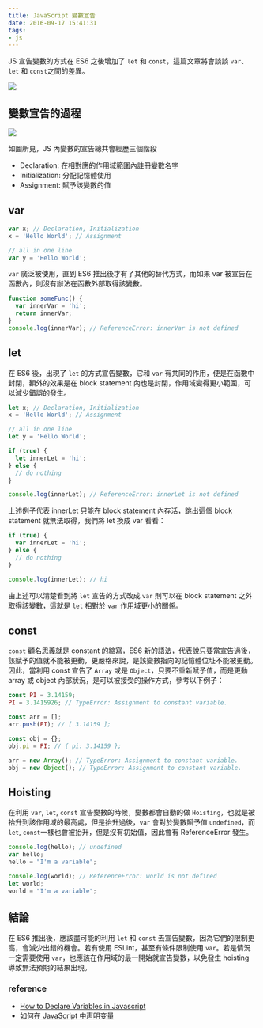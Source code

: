 ```yaml
---
title: JavaScript 變數宣告
date: 2016-09-17 15:41:31
tags:
- js
---
```


JS 宣告變數的方式在 ES6 之後增加了 `let` 和 `const`，這篇文章將會談談 `var`、`let` 和 `const`之間的差異。

![](http://i.imgur.com/Jgd8jj5.jpg)

<!-- more -->

## 變數宣告的過程

![](http://i.imgur.com/ya351ON.png)

如圖所見，JS 內變數的宣告總共會經歷三個階段

- Declaration: 在相對應的作用域範圍內註冊變數名字
- Initialization: 分配記憶體使用
- Assignment: 賦予該變數的值

## var

```js
var x; // Declaration, Initialization
x = 'Hello World'; // Assignment

// all in one line
var y = 'Hello World';
```

`var` 廣泛被使用，直到 ES6 推出後才有了其他的替代方式，而如果 var 被宣告在函數內，則沒有辦法在函數外部取得該變數。

```js
function someFunc() {
  var innerVar = 'hi';
  return innerVar;
}
console.log(innerVar); // ReferenceError: innerVar is not defined
```

## let

在 ES6 後，出現了 `let` 的方式宣告變數，它和 `var` 有共同的作用，便是在函數中封閉，額外的效果是在 block statement 內也是封閉，作用域變得更小範圍，可以減少錯誤的發生。

```js
let x; // Declaration, Initialization
x = 'Hello World'; // Assignment

// all in one line
let y = 'Hello World';
```

```js
if (true) {
  let innerLet = 'hi';
} else {
  // do nothing
}

console.log(innerLet); // ReferenceError: innerLet is not defined
```

上述例子代表 innerLet 只能在 block statement 內存活，跳出這個 block statement 就無法取得，我們將 let 換成 var 看看：

```js
if (true) {
  var innerLet = 'hi';
} else {
  // do nothing
}

console.log(innerLet); // hi
```

由上述可以清楚看到將 `let` 宣告的方式改成 `var` 則可以在 block statement 之外取得該變數，這就是 `let` 相對於 `var` 作用域更小的關係。

## const

`const` 顧名思義就是 constant 的縮寫，ES6 新的語法，代表說只要當宣告過後，該賦予的值就不能被更動，更嚴格來說，是該變數指向的記憶體位址不能被更動。因此，當利用 const 宣告了 `Array` 或是 `Object`，只要不重新賦予值，而是更動 array 或 object 內部狀況，是可以被接受的操作方式，參考以下例子：

```js
const PI = 3.14159;
PI = 3.1415926; // TypeError: Assignment to constant variable.

const arr = [];
arr.push(PI); // [ 3.14159 ];

const obj = {};
obj.pi = PI; // { pi: 3.14159 };

arr = new Array(); // TypeError: Assignment to constant variable.
obj = new Object(); // TypeError: Assignment to constant variable.
```

## Hoisting

在利用 `var`, `let`, `const` 宣告變數的時候，變數都會自動的做 `Hoisting`，也就是被抬升到該作用域的最高處，但是抬升過後，`var` 會對於變數賦予值 `undefined`，而 `let`, `const`一樣也會被抬升，但是沒有初始值，因此會有 ReferenceError 發生。

```js
console.log(hello); // undefined
var hello;
hello = "I'm a variable";

console.log(world); // ReferenceError: world is not defined
let world;
world = "I'm a variable";
```

## 結論

在 ES6 推出後，應該盡可能的利用 `let` 和 `const` 去宣告變數，因為它們的限制更高，會減少出錯的機會。若有使用 ESLint，甚至有條件限制使用 `var`。若是情況一定需要使用 `var`，也應該在作用域的最一開始就宣告變數，以免發生 hoisting 導致無法預期的結果出現。

### reference

- [How to Declare Variables in Javascript](https://www.sitepoint.com/how-to-declare-variables-javascript/)
- [如何在 JavaScript 中声明变量](https://github.com/rccoder/blog/issues/15)
